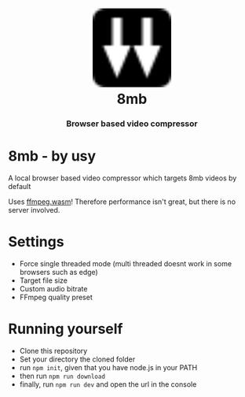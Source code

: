 <h1 align="center"><a href="https://usyless.uk/8mb"><img src="https://github.com/usyless/8mb/blob/main/src/favicon.svg?raw=true" alt="logo" width="160" height="160"></a><br>8mb</h1><h3 align="center">Browser based video compressor</h3>

# 8mb - by usy
A local browser based video compressor which targets 8mb videos by default

Uses [ffmpeg.wasm](https://github.com/ffmpegwasm/ffmpeg.wasm)! Therefore performance isn't great, but there is no server involved.

# Settings
- Force single threaded mode (multi threaded doesnt work in some browsers such as edge)
- Target file size
- Custom audio bitrate
- FFmpeg quality preset

# Running yourself
- Clone this repository
- Set your directory the cloned folder
- run `npm init`, given that you have node.js in your PATH
- then run `npm run download`
- finally, run `npm run dev` and open the url in the console
